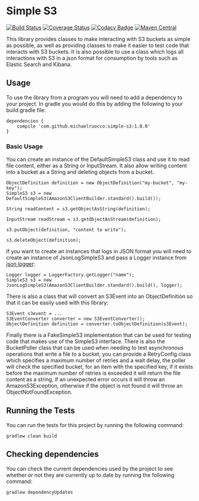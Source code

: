 # Simple S3

[![Build Status](https://travis-ci.org/michaelruocco/simple-s3.svg?branch=master)](https://travis-ci.org/michaelruocco/simple-s3)
[![Coverage Status](https://coveralls.io/repos/github/michaelruocco/simple-s3/badge.svg?branch=master)](https://coveralls.io/github/michaelruocco/simple-s3?branch=master)
[![Codacy Badge](https://api.codacy.com/project/badge/Grade/eae94662e4c74b8292e7d8a50a032099)](https://www.codacy.com/app/michaelruocco/simple-s3?utm_source=github.com&amp;utm_medium=referral&amp;utm_content=michaelruocco/simple-s3&amp;utm_campaign=Badge_Grade)
[![Maven Central](https://maven-badges.herokuapp.com/maven-central/com.github.michaelruocco/simple-s3/badge.svg)](https://maven-badges.herokuapp.com/maven-central/com.github.michaelruocco/simple-s3)

This library provides classes to make interacting with S3 buckets as simple
as possible, as well as providing classes to make it easier to test code
that interacts with S3 buckets. It is also possible to use a class which logs
all interactions with S3 in a json format for consumption by tools such as
Elastic Search and Kibana.

## Usage

To use the library from a program you will need to add a dependency to your project. In
gradle you would do this by adding the following to your build.gradle file:

```
dependencies {
    compile 'com.github.michaelruocco:simple-s3:1.0.0'
}
```

### Basic Usage

You can create an instance of the DefaultSimpleS3 class and use it to read
file content, either as a String or InputStream. It also allow writing content
into a bucket as a String and deleting objects from a bucket.

```
ObjectDefinition definition = new ObjectDefinition("my-bucket", "my-key");
SimpleS3 s3 = new DefaultSimpleS3(AmazonS3ClientBuilder.standard().build());

String readContent = s3.getObjectAsString(definition);

InputStream readStream = s3.getObjectAsStream(definition);

s3.putObject(definition, "content to write");

s3.deleteObject(definition);
```

If you want to create an instances that logs in JSON format
you will need to create an instance of JsonLogSimpleS3 and pass a
Logger instance from [json logger](https://github.com/michaelruocco/json-logger):

```
Logger logger = LoggerFactory.getLogger("name");
SimpleS3 s3 = new JsonLogSimpleS3(AmazonS3ClientBuilder.standard().build(), logger);
```

There is also a class that will convert an S3Event into an ObjectDefinition
so that it can be easily used with this library:

```
S3Event s3event = ...
S3EventConverter converter = new S3EventConverter();
ObjectDefinition definition = converter.toObjectDefinition(s3Event);
```

Finally there is a FakeSimpleS3 implementation that can be used for testing
code that makes use of the SimpleS3 interface. There is also the BucketPoller class
that can be used when needing to test asynchronous operations that write a file
to a bucket, you can provide a RetryConfig class which specifies a maximum number
of retries and a wait delay, the poller will check the specified bucket, for an item
with the specified key, if it exists before the maximum number of retries is exceeded
it will return the file content as a string, if an unexpected error occurs it will throw
an AmazonS3Exception, otherwise if the object is not found it will throw an
ObjectNotFoundException.

## Running the Tests

You can run the tests for this project by running the following command:

```
gradlew clean build
```

## Checking dependencies

You can check the current dependencies used by the project to see whether
or not they are currently up to date by running the following command:

```
gradlew dependencyUpdates
```